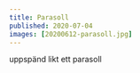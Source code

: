 ```yaml
---
title: Parasoll
published: 2020-07-04
images: [20200612-parasoll.jpg]
---
```


uppspänd likt ett parasoll
